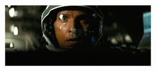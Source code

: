 

![](download.gif)




<!--
**noccioline/noccioline** is a ✨ _special_ ✨ repository because its `README.md` (this file) appears on your GitHub profile.

